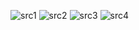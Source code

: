 ![src1](https://user-images.githubusercontent.com/61667679/139284861-b7949b31-1f52-4bf0-bd16-94ea6d65fc23.png)
![src2](https://user-images.githubusercontent.com/61667679/139284865-dbf01181-d150-4a80-8174-dece96462929.png)
![src3](https://user-images.githubusercontent.com/61667679/139284873-e1d83eda-9817-42e0-b150-69c16caf5670.png)
![src4](https://user-images.githubusercontent.com/61667679/139284884-19f38aa8-f4db-45eb-a5e4-d5f6dc2e9e2a.png)

